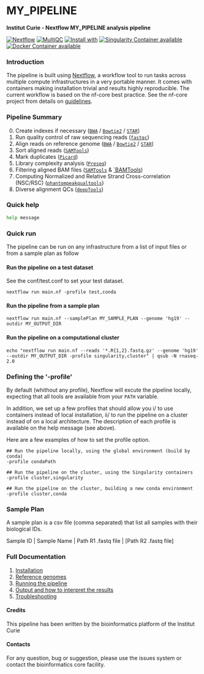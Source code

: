 # MY_PIPELINE

**Institut Curie - Nextflow MY_PIPELINE analysis pipeline**

[![Nextflow](https://img.shields.io/badge/nextflow-%E2%89%A50.32.0-brightgreen.svg)](https://www.nextflow.io/)
[![MultiQC](https://img.shields.io/badge/MultiQC-1.6-blue.svg)](https://multiqc.info/)
[![Install with](https://anaconda.org/anaconda/conda-build/badges/installer/conda.svg)](https://conda.anaconda.org/anaconda)
[![Singularity Container available](https://img.shields.io/badge/singularity-available-7E4C74.svg)](https://singularity.lbl.gov/)
[![Docker Container available](https://img.shields.io/badge/docker-available-003399.svg)](https://www.docker.com/)

### Introduction

The pipeline is built using [Nextflow](https://www.nextflow.io), a workflow tool to run tasks across multiple compute infrastructures in a very portable manner. 
It comes with containers making installation trivial and results highly reproducible.
The current workflow is based on the nf-core best practice. See the nf-core project from details on [guidelines](https://nf-co.re/).


### Pipeline Summary

0. Create indexes if necessary ([`BWA`](http://bio-bwa.sourceforge.net/) / [`Bowtie2`](http://bowtie-bio.sourceforge.net/bowtie2/index.shtml) / [`STAR`](https://github.com/alexdobin/STAR))
1. Run quality control of raw sequencing reads ([`fastqc`](https://www.bioinformatics.babraham.ac.uk/projects/fastqc/))
2. Align reads on reference genome ([`BWA`](http://bio-bwa.sourceforge.net/) / [`Bowtie2`](http://bowtie-bio.sourceforge.net/bowtie2/index.shtml) / [`STAR`](https://github.com/alexdobin/STAR))
3. Sort aligned reads ([`SAMTools`](http://www.htslib.org/))
4. Mark duplicates ([`Picard`](https://broadinstitute.github.io/picard/))
5. Library complexity analysis ([`Preseq`](http://smithlabresearch.org/software/preseq/))
6. Filtering aligned BAM files ([`SAMTools`](http://www.htslib.org/) & [`BAMTools](https://github.com/pezmaster31/bamtools))
7. Computing Normalized and Relative Strand Cross-correlation (NSC/RSC) ([`phantompeakqualtools`](https://github.com/kundajelab/phantompeakqualtools))
8. Diverse alignment QCs ([`deepTools`](https://deeptools.readthedocs.io/en/develop/index.html))

### Quick help

```bash
help message
```


### Quick run

The pipeline can be run on any infrastructure from a list of input files or from a sample plan as follow

#### Run the pipeline on a test dataset
See the conf/test.conf to set your test dataset.

```
nextflow run main.nf -profile test,conda

```

#### Run the pipeline from a sample plan

```
nextflow run main.nf --samplePlan MY_SAMPLE_PLAN --genome 'hg19' --outdir MY_OUTPUT_DIR

```

#### Run the pipeline on a computational cluster

```
echo "nextflow run main.nf --reads '*.R{1,2}.fastq.gz' --genome 'hg19' --outdir MY_OUTPUT_DIR -profile singularity,cluster" | qsub -N rnaseq-2.0

```

### Defining the '-profile'

By default (whithout any profile), Nextflow will excute the pipeline locally, expecting that all tools are available from your `PATH` variable.

In addition, we set up a few profiles that should allow you i/ to use containers instead of local installation, ii/ to run the pipeline on a cluster instead of on a local architecture.
The description of each profile is available on the help message (see above).

Here are a few examples of how to set the profile option.

```
## Run the pipeline locally, using the global environment (build by conda)
-profile condaPath

## Run the pipeline on the cluster, using the Singularity containers
-profile cluster,singularity

## Run the pipeline on the cluster, building a new conda environment
-profile cluster,conda

```

### Sample Plan

A sample plan is a csv file (comma separated) that list all samples with their biological IDs.


Sample ID | Sample Name | Path R1 .fastq file | [Path R2 .fastq file]

### Full Documentation

1. [Installation](docs/installation.md)
2. [Reference genomes](docs/reference_genomes.md)
3. [Running the pipeline](docs/usage.md)
4. [Output and how to interpret the results](docs/output.md)
5. [Troubleshooting](docs/troubleshooting.md)

#### Credits

<!-- Add developer names -->
This pipeline has been written by the bioinformatics platform of the Institut Curie 

#### Contacts

For any question, bug or suggestion, please use the issues system or contact the bioinformatics core facility.

